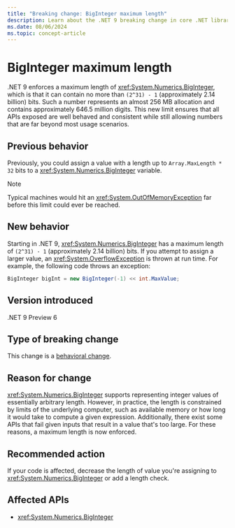 ```yaml
---
title: "Breaking change: BigInteger maximum length"
description: Learn about the .NET 9 breaking change in core .NET libraries where a maximum length for BigInteger is enforced.
ms.date: 08/06/2024
ms.topic: concept-article
---
```

# BigInteger maximum length

.NET 9 enforces a maximum length of <xref:System.Numerics.BigInteger>, which is that it can contain no more than `(2^31) - 1` (approximately 2.14 billion) bits. Such a number represents an almost 256 MB allocation and contains approximately 646.5 million digits. This new limit ensures that all APIs exposed are well behaved and consistent while still allowing numbers that are far beyond most usage scenarios.

## Previous behavior

Previously, you could assign a value with a length up to `Array.MaxLength * 32` bits to a <xref:System.Numerics.BigInteger> variable.

> [!NOTE]
> Typical machines would hit an <xref:System.OutOfMemoryException> far before this limit could ever be reached.

## New behavior

Starting in .NET 9, <xref:System.Numerics.BigInteger> has a maximum length of `(2^31) - 1` (approximately 2.14 billion) bits. If you attempt to assign a larger value, an <xref:System.OverflowException> is thrown at run time. For example, the following code throws an exception:

```csharp
BigInteger bigInt = new BigInteger(-1) << int.MaxValue;
```

## Version introduced

.NET 9 Preview 6

## Type of breaking change

This change is a [behavioral change](../../categories.md#behavioral-change).

## Reason for change

<xref:System.Numerics.BigInteger> supports representing integer values of essentially arbitrary length. However, in practice, the length is constrained by limits of the underlying computer, such as available memory or how long it would take to compute a given expression. Additionally, there exist some APIs that fail given inputs that result in a value that's too large. For these reasons, a maximum length is now enforced.

## Recommended action

If your code is affected, decrease the length of value you're assigning to <xref:System.Numerics.BigInteger> or add a length check.

## Affected APIs

- <xref:System.Numerics.BigInteger>
